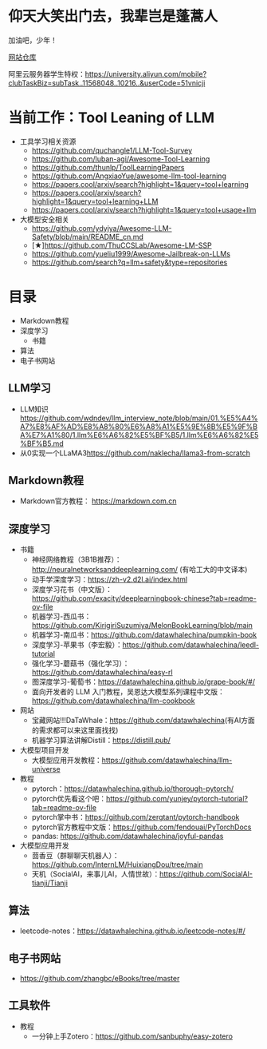 # 仰天大笑出门去，我辈岂是蓬蒿人

加油吧，少年！

[网站仓库](https://github.com/wonderNefelibata/wonderNefelibata.github.io)

阿里云服务器学生特权：<https://university.aliyun.com/mobile?clubTaskBiz=subTask..11568048..10216..&userCode=51vnicji>

# 当前工作：Tool Leaning of LLM
- 工具学习相关资源
  - <https://github.com/quchangle1/LLM-Tool-Survey>
  - <https://github.com/luban-agi/Awesome-Tool-Learning>
  - <https://github.com/thunlp/ToolLearningPapers>
  - <https://github.com/AngxiaoYue/awesome-llm-tool-learning>
  - <https://papers.cool/arxiv/search?highlight=1&query=tool+learning>
  - <https://papers.cool/arxiv/search?highlight=1&query=tool+learning+LLM>
  - <https://papers.cool/arxiv/search?highlight=1&query=tool+usage+llm>
- 大模型安全相关
  - <https://github.com/ydyjya/Awesome-LLM-Safety/blob/main/README_cn.md>
  - [★]<https://github.com/ThuCCSLab/Awesome-LM-SSP>
  - <https://github.com/yueliu1999/Awesome-Jailbreak-on-LLMs>
  - <https://github.com/search?q=llm+safety&type=repositories>
# 目录
- Markdown教程
- 深度学习
   - 书籍
- 算法
- 电子书网站

## LLM学习
- LLM知识<https://github.com/wdndev/llm_interview_note/blob/main/01.%E5%A4%A7%E8%AF%AD%E8%A8%80%E6%A8%A1%E5%9E%8B%E5%9F%BA%E7%A1%80/1.llm%E6%A6%82%E5%BF%B5/1.llm%E6%A6%82%E5%BF%B5.md>
- 从0实现一个LLaMA3<https://github.com/naklecha/llama3-from-scratch>

## Markdown教程

- Markdown官方教程： <https://markdown.com.cn>

## 深度学习  
- 书籍
   - 神经网络教程（3B1B推荐）：<http://neuralnetworksanddeeplearning.com/>     (有哈工大的中文译本)
   - 动手学深度学习：<https://zh-v2.d2l.ai/index.html>
   - 深度学习花书（中文版）：<https://github.com/exacity/deeplearningbook-chinese?tab=readme-ov-file>
   - 机器学习-西瓜书：<https://github.com/KirigiriSuzumiya/MelonBookLearning/blob/main>
   - 机器学习-南瓜书：<https://github.com/datawhalechina/pumpkin-book>
   - 深度学习-苹果书（李宏毅）：<https://github.com/datawhalechina/leedl-tutorial>
   - 强化学习-蘑菇书（强化学习）：<https://github.com/datawhalechina/easy-rl>
   - 图深度学习-葡萄书：<https://datawhalechina.github.io/grape-book/#/>
   - 面向开发者的 LLM 入门教程，吴恩达大模型系列课程中文版：<https://github.com/datawhalechina/llm-cookbook>
- 网站
   - 宝藏网站!!!DaTaWhale：<https://github.com/datawhalechina>(有AI方面的需求都可以来这里面找找)
   - 机器学习算法讲解Distill：<https://distill.pub/>
- 大模型项目开发
   - 大模型应用开发教程：<https://github.com/datawhalechina/llm-universe>
- 教程
   - pytorch：<https://datawhalechina.github.io/thorough-pytorch/>
   - pytorch优先看这个吧：<https://github.com/yunjey/pytorch-tutorial?tab=readme-ov-file>
   - pytorch掌中书：<https://github.com/zergtant/pytorch-handbook>
   - pytorch官方教程中文版：<https://github.com/fendouai/PyTorchDocs>
   - pandas: <https://github.com/datawhalechina/joyful-pandas>
- 大模型应用开发
   - 茴香豆（群聊聊天机器人）：<https://github.com/InternLM/HuixiangDou/tree/main>
   - 天机（SocialAI，来事儿AI，人情世故）：<https://github.com/SocialAI-tianji/Tianji>
 
## 算法
- leetcode-notes：<https://datawhalechina.github.io/leetcode-notes/#/>
 
## 电子书网站

- <https://github.com/zhangbc/eBooks/tree/master>

## 工具软件

- 教程
   - 一分钟上手Zotero：<https://github.com/sanbuphy/easy-zotero>


